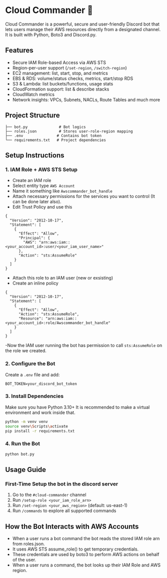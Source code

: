 # Cloud Commander 🤖

Cloud Commander is a powerful, secure and user-friendly Discord bot that lets users manage their AWS resources directly from a designated channel. It is built with Python, Boto3 and Discord.py.

## Features

- Secure IAM Role-based Access via AWS STS
- Region-per-user support (`/set-region`, `/switch-region`)
- EC2 management: list, start, stop, and metrics
- EBS & RDS: volume/status checks, metrics, start/stop RDS
- S3 & Lambda: list buckets/functions, usage stats
- CloudFormation support: list & describe stacks
- CloudWatch metrics
- Network insights: VPCs, Subnets, NACLs, Route Tables and much more

## Project Structure

```
├── bot.py              # Bot logics
├── roles.json          # Stores user-role-region mapping
├── .env               # Contains bot token
└── requirements.txt   # Project dependencies
```

## Setup Instructions

### 1. IAM Role + AWS STS Setup
- Create an IAM role
- Select entity type `AWS Account`
- Name it something like `Awscommander_bot_handle`
- Attach necessary permissions for the services you want to control (It can be done later also).
- Edit Trust Policy and use this
```
{
  "Version": "2012-10-17",
  "Statement": [
    {
      "Effect": "Allow",
      "Principal": {
        "AWS": "arn:aws:iam::<your_account_id>:user/<your_iam_user_name>"
      },
      "Action": "sts:AssumeRole"
    }
  ]
}
```
- Attach this role to an IAM user (new or exsisting)
- Create an inline policy
```
{
  "Version": "2012-10-17",
  "Statement": [
    {
      "Effect": "Allow",
      "Action": "sts:AssumeRole",
      "Resource": "arn:aws:iam::<your_account_id>:role/Awscommander_bot_handle"
    }
  ]
}
```
-Now the IAM user running the bot has permission to call `sts:AssumeRole` on the role we created.

### 2. Configure the Bot

Create a `.env` file and add:

```env
BOT_TOKEN=your_discord_bot_token
```

### 3. Install Dependencies

Make sure you have Python 3.10+
It is recommended to make a virtual environment and work inside that.
```bash
python -m venv venv
source venv\Scripts\activate
pip install -r requirements.txt
```

### 4. Run the Bot

```bash
python bot.py
```

## Usage Guide

### First-Time Setup the bot in the discord server

1. Go to the `#cloud-commander` channel
2. Run `/setup-role <your_iam_role_arn>`
3. Run `/set-region <your_aws_region>` (default: us-east-1)
4. Run `/commands` to explore all supported commands

## How the Bot Interacts with AWS Accounts
- When a user runs a bot command the bot reads the stored IAM role arn from roles.json.
- It uses AWS STS assume_role() to get temporary credentials.
- These credentials are used by boto3 to perform AWS actions on behalf of the user.
- When a user runs a command, the bot looks up their IAM Role and AWS region.
